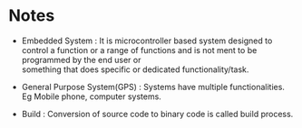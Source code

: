 # Notes

- Embedded System :  It is microcontroller based system designed to control a function or a range of functions and is not ment to be programmed by the end user or  
  something that does specific or dedicated functionality/task.

- General Purpose System(GPS) : Systems have multiple functionalities. Eg Mobile phone, computer systems.

- Build : Conversion of source code to binary code is called build process.